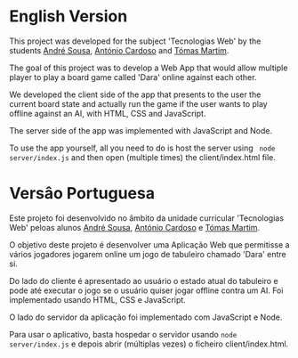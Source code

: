 # English Version

This project was developed for the subject 'Tecnologias Web' by the students [André Sousa](https://github.com/anfisou), 
[António Cardoso](https://github.com/ToniCardosooo) and [Tómas Martim](https://github.com/Trucak).

The goal of this project was to develop a Web App that would allow multiple player to play a board game called 'Dara' online against each other.

We developed the client side of the app that presents to the user the current board state and actually run the game if the user wants to play offline against an AI, with HTML, CSS and JavaScript.

The server side of the app was implemented with JavaScript and Node.

To use the app yourself, all you need to do is host the server using ``` node server/index.js``` and then open (multiple times) the client/index.html file.

# Versâo Portuguesa

Este projeto foi desenvolvido no âmbito da unidade curricular 'Tecnologias Web' peloas alunos [André Sousa](https://github.com/anfisou), 
[António Cardoso](https://github.com/ToniCardosooo) e [Tómas Martim](https://github.com/Trucak).

O objetivo deste projeto é desenvolver uma Aplicação Web que permitisse a vários jogadores jogarem online um jogo de tabuleiro chamado 'Dara' entre si.

Do lado do cliente é apresentado ao usuário o estado atual do tabuleiro e pode até executar o jogo se o usuário quiser jogar offline contra um AI. Foi implementado usando HTML, CSS e JavaScript.

O lado do servidor da aplicação foi implementado com JavaScript e Node.

Para usar o aplicativo, basta hospedar o servidor usando ```node server/index.js``` e depois abrir (múltiplas vezes) o ficheiro client/index.html.
